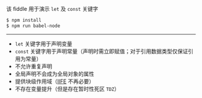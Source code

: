 该 fiddle 用于演示 `let` 及 `const` 关键字

```sh
$ npm install
$ npm run babel-node
```

---

- `let` 关键字用于声明变量
- `const` 关键字用于声明常量（声明时需立即赋值；对于引用数据类型仅保证引用为常量）
- 不允许重复声明
- 全局声明不会成为全局对象的属性
- 提供块级作用域（[IIFE](http://bit.ly/1e8noUk) 不再必要）
- 不存在变量提升（但是存在暂时性死区 `TDZ`）
